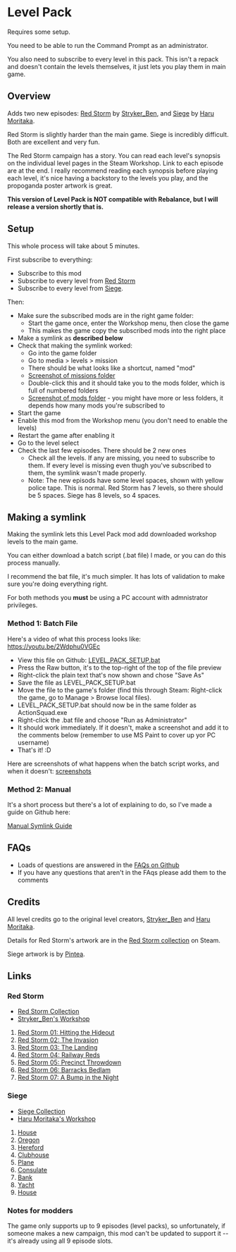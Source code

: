 # Level Pack

Requires some setup.

You need to be able to run the Command Prompt as an administrator.

You also need to subscribe to every level in this pack. This isn't a repack and doesn't contain the levels themselves, it just lets you play them in main game.


## Overview

Adds two new episodes: [Red Storm](https://steamcommunity.com/workshop/filedetails/?id=1897469831) by [Stryker_Ben](https://steamcommunity.com/profiles/76561198041145962/myworkshopfiles/?appid=686200), and [Siege](https://steamcommunity.com/workshop/filedetails/?id=1880985703) by [Haru Moritaka](https://steamcommunity.com/id/HARUMORI/myworkshopfiles/?appid=686200).

Red Storm is slightly harder than the main game. Siege is incredibly difficult. Both are excellent and very fun.

The Red Storm campaign has a story. You can read each level's synopsis on the individual level pages in the Steam Workshop. Link to each episode are at the end. I really recommend reading each synopsis before playing each level, it's nice having a backstory to the levels you play, and the propoganda poster artwork is great.

__This version of Level Pack is NOT compatible with Rebalance, but I will release a version shortly that is.__


## Setup

This whole process will take about 5 minutes.

First subscribe to everything:

- Subscribe to this mod
- Subscribe to every level from [Red Storm](https://steamcommunity.com/workshop/filedetails/?id=1897469831)
- Subscribe to every level from [Siege](https://steamcommunity.com/workshop/filedetails/?id=1880985703).

Then:

- Make sure the subscribed mods are in the right game folder:
  - Start the game once, enter the Workshop menu, then close the game
  - This makes the game copy the subscribed mods into the right place
- Make a symlink as __described below__
- Check that making the symlink worked:
  - Go into the game folder
  - Go to media > levels > mission
  - There should be what looks like a shortcut, named "mod"
  - [Screenshot of missions folder](https://github.com/ithinkandicode/door-kickers-action-squad-mods/blob/master/MODS/_LEVELS/Level%20Pack/Resources/Guides/images/screenshots-windows/missions.png)
  - Double-click this and it should take you to the mods folder, which is full of numbered folders
  - [Screenshot of mods folder](https://github.com/ithinkandicode/door-kickers-action-squad-mods/blob/master/MODS/_LEVELS/Level%20Pack/Resources/Guides/images/screenshots-windows/mods-game.png) - you might have more or less folders, it depends how many mods you're subscribed to
- Start the game
- Enable this mod from the Workshop menu (you don't need to enable the levels)
- Restart the game after enabling it
- Go to the level select
- Check the last few episodes. There should be 2 new ones
  - Check all the levels. If any are missing, you need to subscribe to them. If every level is missing even thugh you've subscribed to them, the symlink wasn't made properly.
  - Note: The new episods have some level spaces, shown with yellow police tape. This is normal. Red Storm has 7 levels, so there should be 5 spaces. Siege has 8 levels, so 4 spaces.

## Making a symlink

Making the symlink lets this Level Pack mod add downloaded workshop levels to the main game.

You can either download a batch script (.bat file) I made, or you can do this process manually.

I recommend the bat file, it's much simpler. It has lots of validation to make sure you're doing everything right.

For both methods you __must__ be using a PC account with admnistrator privileges.

### Method 1: Batch File

Here's a video of what this process looks like: https://youtu.be/2Wdphu0VGEc

- View this file on Github: [LEVEL_PACK_SETUP.bat](https://github.com/ithinkandicode/door-kickers-action-squad-mods/blob/master/MODS/_LEVELS/Level%20Pack/LEVEL_PACK_SETUP.bat)
- Press the Raw button, it's to the top-right of the top of the file preview
- Right-click the plain text that's now shown and chose "Save As"
- Save the file as LEVEL_PACK_SETUP.bat
- Move the file to the game's folder (find this through Steam: Right-click the game, go to Manage > Browse local files).
- LEVEL_PACK_SETUP.bat should now be in the same folder as ActionSquad.exe
- Right-click the .bat file and choose "Run as Administrator"
- It should work immediately. If it doesn't, make a screenshot and add it to the comments below (remember to use MS Paint to cover up yor PC username)
- That's it! :D

Here are screenshots of what happens when the batch script works, and when it doesn't: [screenshots](https://github.com/ithinkandicode/door-kickers-action-squad-mods/blob/master/MODS/_LEVELS/Level%20Pack/Resources/Guides/validation.md)

### Method 2: Manual

It's a short process but there's a lot of explaining to do, so I've made a guide on Github here:

[Manual Symlink Guide](https://github.com/ithinkandicode/door-kickers-action-squad-mods/blob/master/MODS/_LEVELS/Level%20Pack/Resources/Guides/symlink-manual.md)


## FAQs

- Loads of questions are answered in the [FAQs on Github](https://github.com/ithinkandicode/door-kickers-action-squad-mods/blob/master/MODS/_LEVELS/Level%20Pack/Resources/Guides/questions.md)
- If you have any questions that aren't in the FAqs please add them to the comments


## Credits

All level credits go to the original level creators, [Stryker_Ben](https://steamcommunity.com/profiles/76561198041145962/myworkshopfiles/?appid=686200) and [Haru Moritaka](https://steamcommunity.com/id/HARUMORI/myworkshopfiles/?appid=686200).

Details for Red Storm's artwork are in the [Red Storm collection](https://steamcommunity.com/workshop/filedetails/?id=1897469831) on Steam.

Siege artwork is by [Pintea](https://steamcommunity.com/sharedfiles/filedetails/?id=1196924912).


## Links

### Red Storm

- [Red Storm Collection](https://steamcommunity.com/workshop/filedetails/?id=1897469831)
- [Stryker_Ben's Workshop](https://steamcommunity.com/profiles/76561198041145962/myworkshopfiles/?appid=686200)

1. [Red Storm 01: Hitting the Hideout](https://steamcommunity.com/sharedfiles/filedetails/?id=1564922764)
1. [Red Storm 02: The Invasion](https://steamcommunity.com/sharedfiles/filedetails/?id=1570949480)
1. [Red Storm 03: The Landing](https://steamcommunity.com/sharedfiles/filedetails/?id=1571712452)
1. [Red Storm 04: Railway Reds](https://steamcommunity.com/sharedfiles/filedetails/?id=1897373243)
1. [Red Storm 05: Precinct Throwdown](https://steamcommunity.com/sharedfiles/filedetails/?id=1897462311)
1. [Red Storm 06: Barracks Bedlam](https://steamcommunity.com/sharedfiles/filedetails/?id=1901529782)
1. [Red Storm 07: A Bump in the Night](https://steamcommunity.com/sharedfiles/filedetails/?id=1901717663)

### Siege

- [Siege Collection](https://steamcommunity.com/workshop/filedetails/?id=1880985703)
- [Haru Moritaka's Workshop](https://steamcommunity.com/id/HARUMORI/myworkshopfiles/?appid=686200)

1. [House](https://steamcommunity.com/sharedfiles/filedetails/?id=1961972265)
1. [Oregon](https://steamcommunity.com/sharedfiles/filedetails/?id=1961645284)
1. [Hereford](https://steamcommunity.com/sharedfiles/filedetails/?id=1961651801)
1. [Clubhouse](https://steamcommunity.com/sharedfiles/filedetails/?id=1961767180)
1. [Plane](https://steamcommunity.com/sharedfiles/filedetails/?id=1961657354)
1. [Consulate](https://steamcommunity.com/sharedfiles/filedetails/?id=1961661066)
1. [Bank](https://steamcommunity.com/sharedfiles/filedetails/?id=1966413133)
1. [Yacht](https://steamcommunity.com/sharedfiles/filedetails/?id=1961665570)
1. [House](https://steamcommunity.com/sharedfiles/filedetails/?id=1961972265)

### Notes for modders

The game only supports up to 9 episodes (level packs), so unfortunately, if someone makes a new campaign, this mod can't be updated to support it -- it's already using all 9 episode slots.
